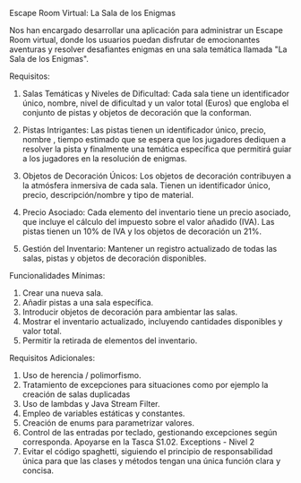 Escape Room Virtual: La Sala de los Enigmas

Nos han encargado desarrollar una aplicación para administrar un Escape Room
virtual, donde los usuarios puedan disfrutar de emocionantes aventuras y resolver
desafiantes enigmas en una sala temática llamada "La Sala de los Enigmas".

Requisitos:

1. Salas Temáticas y Niveles de Dificultad: Cada sala tiene un identificador
único, nombre, nivel de dificultad y un valor total (Euros) que engloba el
conjunto de pistas y objetos de decoración que la conforman.

2. Pistas Intrigantes: Las pistas tienen un identificador único, precio, nombre ,
tiempo estimado que se espera que los jugadores dediquen a resolver la pista y
finalmente una temática específica que permitirá guiar a los jugadores en la
resolución de enigmas.

3. Objetos de Decoración Únicos: Los objetos de decoración contribuyen a la
atmósfera inmersiva de cada sala. Tienen un identificador único, precio,
descripción/nombre y tipo de material.

4. Precio Asociado: Cada elemento del inventario tiene un precio asociado, que
incluye el cálculo del impuesto sobre el valor añadido (IVA). Las pistas tienen
un 10% de IVA y los objetos de decoración un 21%.

5. Gestión del Inventario: Mantener un registro actualizado de todas las salas,
pistas y objetos de decoración disponibles.

Funcionalidades Mínimas:

1. Crear una nueva sala.
2. Añadir pistas a una sala específica.
3. Introducir objetos de decoración para ambientar las salas.
4. Mostrar el inventario actualizado, incluyendo cantidades disponibles y valor
total.
5. Permitir la retirada de elementos del inventario.

Requisitos Adicionales:

1. Uso de herencia / polimorfismo.
2. Tratamiento de excepciones para situaciones como por ejemplo la creación de
salas duplicadas
3. Uso de lambdas y Java Stream Filter.
4. Empleo de variables estáticas y constantes.
5. Creación de enums para parametrizar valores.
6. Control de las entradas por teclado, gestionando excepciones según
corresponda. Apoyarse en la Tasca S1.02. Exceptions - Nivel 2
7. Evitar el código spaghetti, siguiendo el principio de responsabilidad única para
que las clases y métodos tengan una única función clara y concisa.
